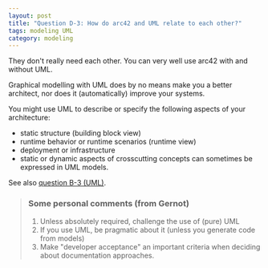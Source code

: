 ```yaml
---
layout: post
title: "Question D-3: How do arc42 and UML relate to each other?"
tags: modeling UML
category: modeling
---
```


They don't really need each other. You can very well use arc42
with and without UML.

Graphical modelling with UML does by no means make you a better architect,
nor does it (automatically) improve your systems.

You might use UML to describe or specify the following aspects of your
architecture:

* static structure (building block view)
* runtime behavior or runtime scenarios (runtime view)
* deployment or infrastructure
* static or dynamic aspects of crosscutting concepts can sometimes be expressed in UML models.

See also [question B-3 (UML)](#q-B-3).


> ### Some personal comments (from Gernot)
>
> 1. Unless absolutely required, challenge the use of (pure) UML
> 2. If you use UML, be pragmatic about it (unless you generate code from models)
> 3. Make "developer acceptance" an important criteria when deciding about documentation approaches.
